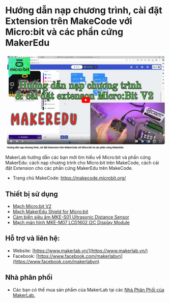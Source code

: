 # Hướng dẫn nạp chương trình, cài đặt Extension trên MakeCode với Micro:bit và các phần cứng MakerEdu
[![Huong dan su dung micro:bit](/image/microbit.png)](https://www.youtube.com/watch?v=QjZL8yu3Uu4)

MakerLab hướng dẫn các bạn mới tìm hiểu về Micro:bit và phần cứng MakerEdu: cách nạp chương trình cho Micro:bit trên MakeCode, cách cài đặt Extension cho các phần cứng MakerEdu trên MakeCode.
- Trang chủ MakeCode: https://makecode.microbit.org/

## Thiết bị sử dụng
- [Mạch Micro:bit V2](https://hshop.vn/products/kit-hoc-lap-trinh-stem-cho-tre-em-micro-bit-v2)
- [Mạch MakerEdu Shield for Micro:bit](https://www.makerlab.vn/makeredushieldmicrobit)
- [Cảm biến siêu âm MKE-S01 Ultrasonic Distance Sensor](https://www.makerlab.vn/mkes01)
- [Mạch màn hình MKE-M07 LCD1602 I2C Display Module](https://www.makerlab.vn/mkem07)

## Hỗ trợ và liên hệ:

- Website: [https://www.makerlab.vn/](https://www.makerlab.vn/)
- Facebook: [https://www.facebook.com/makerlabvn](https://www.facebook.com/makerlabvn)

## Nhà phân phối

- Các bạn có thể mua sản phẩm của MakerLab tại các [Nhà Phân Phối của MakerLab.](https://www.makerlab.vn/distributor/)
